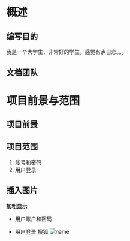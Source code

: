 # 概述
## 编写目的
我是一个大学生，非常好的学生。感觉有点自恋。。。
## 文档团队
# 项目前景与范围
## 项目前景
## 项目范围
1. 账号和密码
2. 用户登录
## 插入图片
**加粗显示**
- 用户账户和密码
+ 用户登录
[搜狐](http://www.baidu.com)
![name](http://image.baidu.com/search/detail?ct=503316480&z=0&ipn=d&word=%E7%94%BB%E6%B1%9F%E6%B9%96%E5%9B%BE%E5%9B%BE%E7%89%87&step_word=&hs=2&pn=0&spn=0&di=9014951880&pi=0&rn=1&tn=baiduimagedetail&is=0%2C0&istype=0&ie=utf-8&oe=utf-8&in=&cl=2&lm=-1&st=undefined&cs=976116242%2C1840785778&os=1676093814%2C1557208609&simid=4046191519%2C413353369&adpicid=0&lpn=0&ln=1942&fr=&fmq=1494167109661_R&fm=&ic=undefined&s=undefined&se=&sme=&tab=0&width=undefined&height=undefined&face=undefined&ist=&jit=&cg=&bdtype=0&oriquery=&objurl=http%3A%2F%2Fimg5.duitang.com%2Fuploads%2Fitem%2F201510%2F28%2F20151028203216_8RSQj.jpeg&fromurl=ippr_z2C%24qAzdH3FAzdH3Fooo_z%26e3B17tpwg2_z%26e3Bv54AzdH3Fks52AzdH3F%3Ft1%3D90nabdldn&gsm=0&rpstart=0&rpnum=0)
